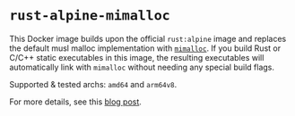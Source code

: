 # `rust-alpine-mimalloc`

This Docker image builds upon the official `rust:alpine` image and
replaces the default musl malloc implementation with
[`mimalloc`](https://github.com/microsoft/mimalloc). If you build Rust
or C/C++ static executables in this image, the resulting executables
will automatically link with `mimalloc` without needing any special
build flags.

Supported & tested archs: `amd64` and `arm64v8`.

For more details, see this [blog
post](https://www.tweag.io/blog/2023-08-10-rust-static-link-with-mimalloc).
